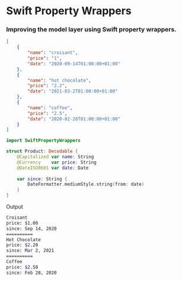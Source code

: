 # Swift Property Wrappers

### Improving the model layer using Swift property wrappers.

```json
[
    {
        "name": "croisant",
        "price": "1",
        "date": "2020-09-14T01:00:00+01:00"
    },
    {
        "name": "hot chocolate",
        "price": "2.2",
        "date": "2021-03-2T01:00:00+01:00"
    },
    {
        "name": "coffee",
        "price": "2.5",
        "date": "2020-02-28T01:00:00+01:00"
    }
]
```

```swift
import SwiftPropertyWrappers

struct Product: Decodable {
    @Capitalized var name: String
    @Currency    var price: String
    @DateISO8601 var date: Date
    
    var since: String {
        DateFormatter.mediumStyle.string(from: date)
    }
}
```

Output

```bash
Croisant
price: $1.00
since: Sep 14, 2020
==========
Hot Chocolate
price: $2.20
since: Mar 2, 2021
==========
Coffee
price: $2.50
since: Feb 28, 2020
```

